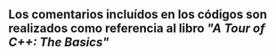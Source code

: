 ## Los comentarios incluídos en los códigos son realizados como referencia al libro _"A Tour of C++: The Basics"_
